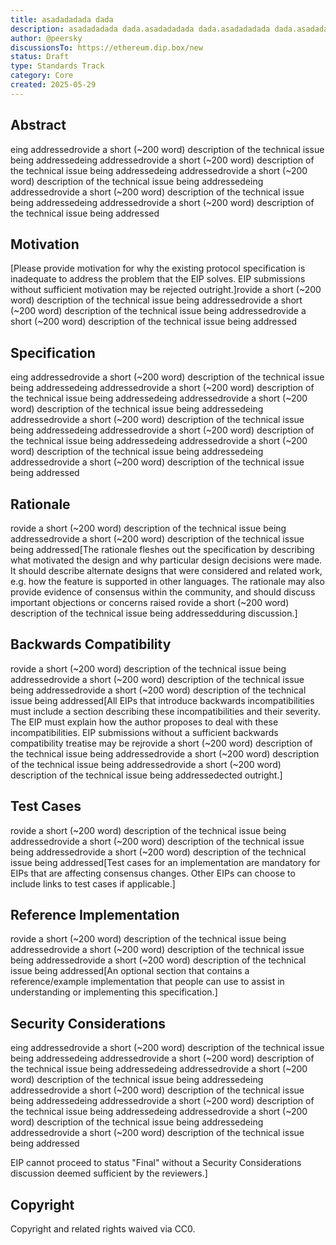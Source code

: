 ```yaml
---
title: asadadadada dada
description: asadadadada dada.asadadadada dada.asadadadada dada.asadadadada dada.asadadadada dada.asadadadada dada.
author: @peersky
discussionsTo: https://ethereum.dip.box/new
status: Draft
type: Standards Track
category: Core
created: 2025-05-29
---
```


## Abstract

eing addressedrovide a short (\~200 word) description of the technical issue being addressedeing addressedrovide a short (\~200 word) description of the technical issue being addressedeing addressedrovide a short (\~200 word) description of the technical issue being addressedeing addressedrovide a short (\~200 word) description of the technical issue being addressedeing addressedrovide a short (\~200 word) description of the technical issue being addressed

## Motivation

\[Please provide motivation for why the existing protocol specification is inadequate to address the problem that the EIP solves. EIP submissions without sufficient motivation may be rejected outright.]rovide a short (\~200 word) description of the technical issue being addressedrovide a short (\~200 word) description of the technical issue being addressedrovide a short (\~200 word) description of the technical issue being addressed

## Specification

eing addressedrovide a short (\~200 word) description of the technical issue being addressedeing addressedrovide a short (\~200 word) description of the technical issue being addressedeing addressedrovide a short (\~200 word) description of the technical issue being addressedeing addressedrovide a short (\~200 word) description of the technical issue being addressedeing addressedrovide a short (\~200 word) description of the technical issue being addressedeing addressedrovide a short (\~200 word) description of the technical issue being addressedeing addressedrovide a short (\~200 word) description of the technical issue being addressed

## Rationale

rovide a short (\~200 word) description of the technical issue being addressedrovide a short (\~200 word) description of the technical issue being addressed\[The rationale fleshes out the specification by describing what motivated the design and why particular design decisions were made. It should describe alternate designs that were considered and related work, e.g. how the feature is supported in other languages. The rationale may also provide evidence of consensus within the community, and should discuss important objections or concerns raised rovide a short (\~200 word) description of the technical issue being addressedduring discussion.]

## Backwards Compatibility

rovide a short (\~200 word) description of the technical issue being addressedrovide a short (\~200 word) description of the technical issue being addressedrovide a short (\~200 word) description of the technical issue being addressed\[All EIPs that introduce backwards incompatibilities must include a section describing these incompatibilities and their severity. The EIP must explain how the author proposes to deal with these incompatibilities. EIP submissions without a sufficient backwards compatibility treatise may be rejrovide a short (\~200 word) description of the technical issue being addressedrovide a short (\~200 word) description of the technical issue being addressedrovide a short (\~200 word) description of the technical issue being addressedected outright.]

## Test Cases

rovide a short (\~200 word) description of the technical issue being addressedrovide a short (\~200 word) description of the technical issue being addressedrovide a short (\~200 word) description of the technical issue being addressed\[Test cases for an implementation are mandatory for EIPs that are affecting consensus changes. Other EIPs can choose to include links to test cases if applicable.]

## Reference Implementation

rovide a short (\~200 word) description of the technical issue being addressedrovide a short (\~200 word) description of the technical issue being addressedrovide a short (\~200 word) description of the technical issue being addressed\[An optional section that contains a reference/example implementation that people can use to assist in understanding or implementing this specification.]

## Security Considerations

eing addressedrovide a short (\~200 word) description of the technical issue being addressedeing addressedrovide a short (\~200 word) description of the technical issue being addressedeing addressedrovide a short (\~200 word) description of the technical issue being addressedeing addressedrovide a short (\~200 word) description of the technical issue being addressedeing addressedrovide a short (\~200 word) description of the technical issue being addressedeing addressedrovide a short (\~200 word) description of the technical issue being addressedeing addressedrovide a short (\~200 word) description of the technical issue being addressed

&#x20;EIP cannot proceed to status "Final" without a Security Considerations discussion deemed sufficient by the reviewers.]

## Copyright

Copyright and related rights waived via CC0.
